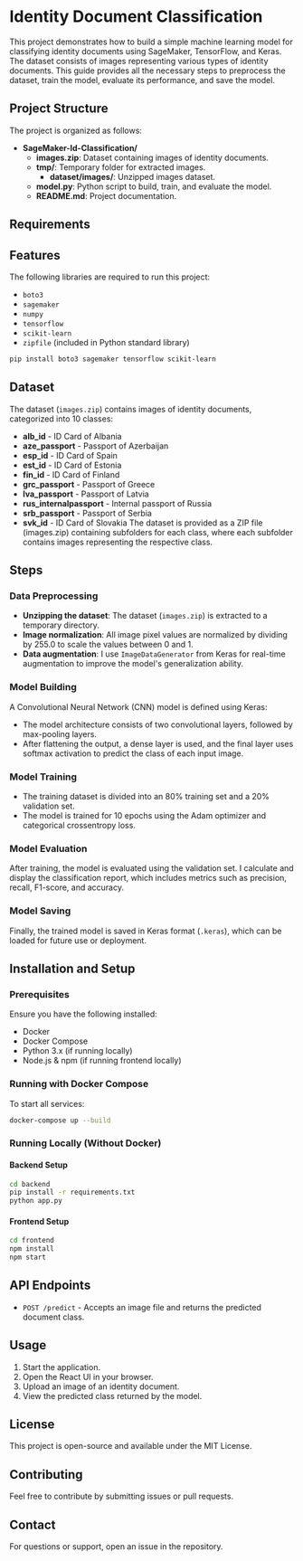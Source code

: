 # Identity Document Classification

This project demonstrates how to build a simple machine learning model for classifying identity documents using SageMaker, TensorFlow, and Keras. The dataset consists of images representing various types of identity documents. This guide provides all the necessary steps to preprocess the dataset, train the model, evaluate its performance, and save the model.

## Project Structure
The project is organized as follows:

- **SageMaker-Id-Classification/**
  - **images.zip**: Dataset containing images of identity documents.
  - **tmp/**: Temporary folder for extracted images.
    - **dataset/images/**: Unzipped images dataset.
  - **model.py**: Python script to build, train, and evaluate the model.
  - **README.md**: Project documentation.

## Requirements

## Features

The following libraries are required to run this project:

- `boto3`
- `sagemaker`
- `numpy`
- `tensorflow`
- `scikit-learn`
- `zipfile` (included in Python standard library)

```bash
pip install boto3 sagemaker tensorflow scikit-learn
```
## Dataset
The dataset (`images.zip`) contains images of identity documents, categorized into 10 classes:

- **alb_id** - ID Card of Albania
- **aze_passport** - Passport of Azerbaijan
- **esp_id** - ID Card of Spain
- **est_id** - ID Card of Estonia
- **fin_id** - ID Card of Finland
- **grc_passport** - Passport of Greece
- **lva_passport** - Passport of Latvia
- **rus_internalpassport** - Internal passport of Russia
- **srb_passport** - Passport of Serbia
- **svk_id** - ID Card of Slovakia
The dataset is provided as a ZIP file (images.zip) containing subfolders for each class, where each subfolder contains images representing the respective class.

## Steps
### Data Preprocessing

- **Unzipping the dataset**: The dataset (`images.zip`) is extracted to a temporary directory.
- **Image normalization**: All image pixel values are normalized by dividing by 255.0 to scale the values between 0 and 1.
- **Data augmentation**: I use `ImageDataGenerator` from Keras for real-time augmentation to improve the model's generalization ability.

### Model Building

A Convolutional Neural Network (CNN) model is defined using Keras:

- The model architecture consists of two convolutional layers, followed by max-pooling layers.
- After flattening the output, a dense layer is used, and the final layer uses softmax activation to predict the class of each input image.

### Model Training

- The training dataset is divided into an 80% training set and a 20% validation set.
- The model is trained for 10 epochs using the Adam optimizer and categorical crossentropy loss.

### Model Evaluation

After training, the model is evaluated using the validation set. I calculate and display the classification report, which includes metrics such as precision, recall, F1-score, and accuracy.

### Model Saving

Finally, the trained model is saved in Keras format (`.keras`), which can be loaded for future use or deployment.

## Installation and Setup
### Prerequisites
Ensure you have the following installed:
- Docker
- Docker Compose
- Python 3.x (if running locally)
- Node.js & npm (if running frontend locally)

### Running with Docker Compose
To start all services:
```sh
docker-compose up --build
```

### Running Locally (Without Docker)
#### Backend Setup
```sh
cd backend
pip install -r requirements.txt
python app.py
```
#### Frontend Setup
```sh
cd frontend
npm install
npm start
```

## API Endpoints
- `POST /predict` - Accepts an image file and returns the predicted document class.

## Usage
1. Start the application.
2. Open the React UI in your browser.
3. Upload an image of an identity document.
4. View the predicted class returned by the model.

## License
This project is open-source and available under the MIT License.

## Contributing
Feel free to contribute by submitting issues or pull requests.

## Contact
For questions or support, open an issue in the repository.

